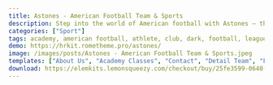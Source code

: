 ```yaml
---
title: Astones - American Football Team & Sports
description: Step into the world of American football with Astones – the ultimate Elementor template kit designed for football teams and sports enthusiasts. Elevate your online presence with our captivating and functional templates. Seamlessly blending aesthetics and functionality, Astones offers a range of layouts tailored for football team showcases, sports news, and fan engagement. Utilize Elementor's intuitive drag-and-drop editor to personalize fonts, colors, and arrangements. Whether you're spotlighting team achievements, player profiles, or match schedules, Astones ensures an immersive browsing experience. Transform your website into a stadium of sports excellence with Astones – the pinnacle Elementor template kit for American football teams and sports enthusiasts. Score big in the digital arena today.
categories: ["Sport"]
tags: academy, american football, athlete, club, dark, football, league, player, red, runner, soccer, sport, sport club, team
demo: https://hrkit.rometheme.pro/astones/
image: /images/posts/Astones - American Football Team & Sports.jpeg
templates: ["About Us", "Academy Classes", "Contact", "Detail Team", "Footer", "Game Results", "Game Schedule", "Global", "Header", "Homepage", "Our Blog", "Our History", "Our Team", "Sponsors"]
download: https://elemkits.lemonsqueezy.com/checkout/buy/25fe3599-0640-4d8b-919e-05e8c2dc65ab
---
```

